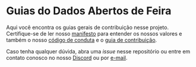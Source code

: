 # Guias do Dados Abertos de Feira

Aqui você encontra os guias gerais de contribuição nesse projeto.
Certifique-se de ler nosso [manifesto](https://dadosabertosdefeira.medium.com/manifesto-a9cb9207820d)
para entender os nossos valores e também
o nosso [código de conduta](https://github.com/DadosAbertosDeFeira/guias/blob/main/CODIGO_DE_CONDUTA.md)
e o [guia de contribuição](https://github.com/DadosAbertosDeFeira/guias/blob/main/GUIA_DE_CONTRIBUICAO.md).

Caso tenha qualquer dúvida, abra uma _issue_ nesse repositório ou entre em contato conosco no nosso
[Discord](https://discord.gg/Te5wnyzveZ) ou por [e-mail](mailto:dadosabertosdefeira+gh@gmail.com).

